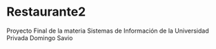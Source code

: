 # Restaurante2
Proyecto Final de la materia Sistemas de Información de la Universidad Privada Domingo Savio
